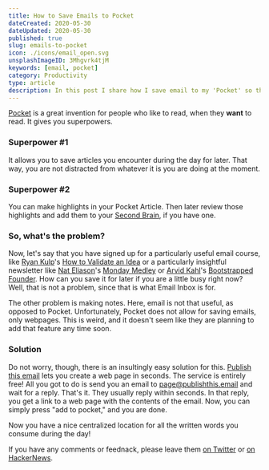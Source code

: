 ```yaml
---
title: How to Save Emails to Pocket
dateCreated: 2020-05-30
dateUpdated: 2020-05-30
published: true
slug: emails-to-pocket
icon: ./icons/email_open.svg
unsplashImageID: 3Mhgvrk4tjM
keywords: [email, pocket]
category: Productivity
type: article
description: In this post I share how I save email to my 'Pocket' so that I can make notes on them. This is very useful for various email courses or other email with valuable content.
---
```


[Pocket](https://getpocket.com/) is a great invention for people who like to read, when they **want** to read. It gives you superpowers.

### Superpower #1
It allows you to save articles you encounter during the day for later. That way, you are not distracted from whatever it is you are doing at the moment.

### Superpower #2
You can make highlights in your Pocket Article. Then later review those highlights and add them to your [Second Brain](https://www.buildingasecondbrain.com/), if you have one.

### So, what's the problem?
Now, let's say that you have signed up for a particularly useful email course, like [Ryan Kulp](https://www.ryanckulp.com/)'s [How to Validate an Idea](https://gohighbrow.com/portfolio/how-to-validate-an-idea/) or a particularly insightful newsletter like [Nat Eliason](https://www.nateliason.com/)'s [Monday Medley](https://www.nateliason.com/join) or [Arvid Kahl](https://www.arvidkahl.de/)'s [Bootstrapped Founder](https://thebootstrappedfounder.com/newsletter/). How can you save it for later if you are a little busy right now? Well, that is not a problem, since that is what Email Inbox is for.

The other problem is making notes. Here, email is not that useful, as opposed to Pocket. Unfortunately, Pocket does not allow for saving emails, only webpages. This is weird, and it doesn't seem like they are planning to add that feature any time soon.

### Solution
Do not worry, though, there is an insultingly easy solution for this. [Publish this email](https://www.publishthis.email/) lets you create a web page in seconds. The service is entirely free! All you got to do is send you an email to page@publishthis.email and wait for a reply. That's it. They usually reply within seconds. In that reply, you get a link to a web page with the contents of the email. Now, you can simply press "add to pocket," and you are done.

Now you have a nice centralized location for all the written words you consume during the day!

If you have any comments or feednack, please leave them [on Twitter](https://twitter.com/rasulkireev/status/1268912329263022082) or [on HackerNews](https://news.ycombinator.com/item?id=23428962).
